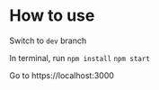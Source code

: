 # How to use

Switch to `dev` branch

In terminal, run
`npm install`
`npm start`

Go to https://localhost:3000
